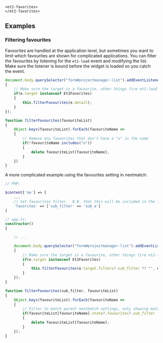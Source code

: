 ```html:preview
<et2-favorites>
</et2-favorites>
```

## Examples

### Filtering favourites

Favourites are handled at the application level, but sometimes you want to limit which favourites are shown for
complicated applications.
You can filter the favourites by listening for the `et2-load` event and modifying the list. Make sure the listener is
bound before the widget is loaded so you catch the event.

```ts
document.body.querySelector("form#projectmanager-list").addEventListener("et2-load", (e) =>
{
	// Make sure the target is a favourite, other things fire et2-load
	if(e.target instanceof Et2Favorites)
	{
		this.filterFavourites(e.detail);
	}
});

function filterFavourites(favouriteList)
{
	Object.keys(favouriteList).forEach(favouriteName =>
	{
		// Remove any favourites that don't have a "u" in the name
		if(!favouriteName.includes("u"))
		{
			delete favouriteList[favouriteName];
		}
	})
}
```

A more complicated example using the favourites setting in nextmatch:

```php
// PHP:

$content['nm'] => [
    ...
    // Set favourites filter.  N.B. that this will be included in the favourite
    'favorites' => ['sub_filter' => 'sub_a']
]
```

```ts
// app.ts:
constructor()
{

	// ...

	document.body.querySelector("form#projectmanager-list").addEventListener("et2-load", (e) =>
	{
		// Make sure the target is a favourite, other things fire et2-load
		if(e.target instanceof Et2Favorites)
		{
			this.filterFavourites(e.target.filters?.sub_filter ?? "", e.detail);
		}
	});
}

function filterFavourites(sub_filter, favouriteList)
{
	Object.keys(favouriteList).forEach(favouriteName =>
	{
		// Filter to match parent nextmatch settings, only showing matches
		if(favouriteList[favouriteName].state?.favourites?.sub_filter !== sub_filter)
		{
			delete favouriteList[favouriteName];
		}
	});
}
```
